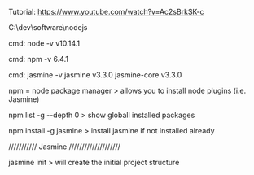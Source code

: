 Tutorial:
https://www.youtube.com/watch?v=Ac2sBrkSK-c




C:\dev\software\nodejs

cmd: node -v
v10.14.1

cmd: npm -v
6.4.1

cmd: jasmine -v
jasmine v3.3.0
jasmine-core v3.3.0


npm =  node package manager 	> allows you to install node plugins (i.e. Jasmine) 

npm list -g --depth 0 		> show globall installed packages

npm install -g jasmine		> install jasmine if not installed already	


/////////// Jasmine //////////////////// 

jasmine init 				> will create the initial project structure

